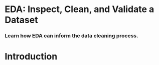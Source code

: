 # EDA: Inspect, Clean, and Validate a Dataset
### Learn how EDA can inform the data cleaning process.

# Introduction
